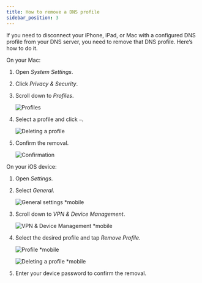 ```yaml
---
title: How to remove a DNS profile
sidebar_position: 3
---
```


If you need to disconnect your iPhone, iPad, or Mac with a configured DNS profile from your DNS server, you need to remove that DNS profile. Here’s how to do it.

On your Mac:

1. Open *System Settings*.

1. Click *Privacy & Security*.

1. Scroll down to *Profiles*.

    ![Profiles](https://cdn.adtidy.org/content/kb/dns/private/solving_problems/deleting-dns-profile/profiles.png)

1. Select a profile and click `–`.

    ![Deleting a profile](https://cdn.adtidy.org/content/kb/dns/private/solving_problems/deleting-dns-profile/delete.png)

1. Confirm the removal.

    ![Confirmation](https://cdn.adtidy.org/content/kb/dns/private/solving_problems/deleting-dns-profile/confirm.png)

On your iOS device:

1. Open *Settings*.

1. Select *General*.

    ![General settings *mobile](https://cdn.adtidy.org/content/kb/dns/private/solving_problems/deleting-dns-profile/general.jpeg)

1. Scroll down to *VPN & Device Management*.

    ![VPN & Device Management *mobile](https://cdn.adtidy.org/content/kb/dns/private/solving_problems/deleting-dns-profile/vpn.jpeg)

1. Select the desired profile and tap *Remove Profile*.

    ![Profile *mobile](https://cdn.adtidy.org/content/kb/dns/private/solving_problems/deleting-dns-profile/profile.jpeg)

    ![Deleting a profile *mobile](https://cdn.adtidy.org/content/kb/dns/private/solving_problems/deleting-dns-profile/remove.jpeg)

1. Enter your device password to confirm the removal.
